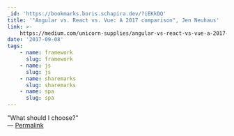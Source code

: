 ```yaml
---
_id: 'https://bookmarks.boris.schapira.dev/?iEKkDQ'
title: '"Angular vs. React vs. Vue: A 2017 comparison", Jen Neuhaus'
link: >-
    https://medium.com/unicorn-supplies/angular-vs-react-vs-vue-a-2017-comparison-c5c52d620176
date: '2017-09-08'
tags:
    - name: framework
      slug: framework
    - name: js
      slug: js
    - name: sharemarks
      slug: sharemarks
    - name: spa
      slug: spa
---
```


&quot;What should I choose?&quot; <br>&#8212;
<a href="https://bookmarks.boris.schapira.dev/?iEKkDQ" title="Permalink">Permalink</a>
